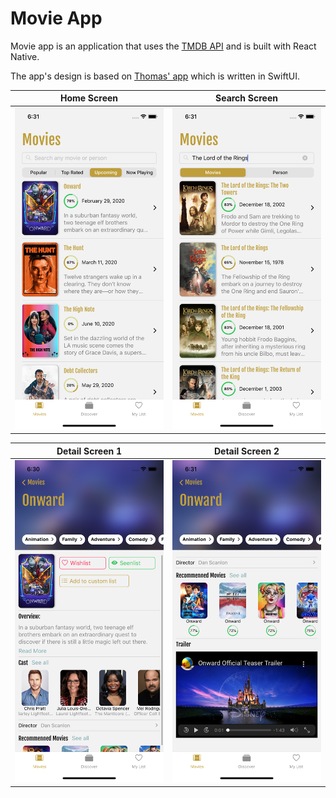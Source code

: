 # Movie App

Movie app is an application that uses the [TMDB API](https://www.themoviedb.org/?language=en-US) and is built with React Native.

The app's design is based on [Thomas' app](https://github.com/Dimillian/MovieSwiftUI) which is written in SwiftUI.

Home Screen           | Search Screen
:-------------------------:|:-------------------------:
![](./src/assets/home.png)  |  ![](./src/assets/search.png)

Detail Screen 1        | Detail Screen 2
:-------------------------:|:-------------------------:
![](./src/assets/detail_1.png)  |  ![](./src/assets/detail_2.png)
